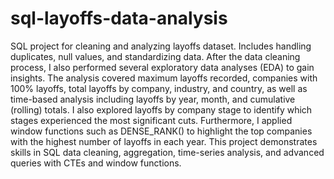 # sql-layoffs-data-analysis
SQL project for cleaning and analyzing layoffs dataset. Includes handling duplicates, null values, and standardizing data. After the data cleaning process, I also performed several exploratory data analyses (EDA) to gain insights. The analysis covered maximum layoffs recorded, companies with 100% layoffs, total layoffs by company, industry, and country, as well as time-based analysis including layoffs by year, month, and cumulative (rolling) totals. I also explored layoffs by company stage to identify which stages experienced the most significant cuts. Furthermore, I applied window functions such as DENSE_RANK() to highlight the top companies with the highest number of layoffs in each year. This project demonstrates skills in SQL data cleaning, aggregation, time-series analysis, and advanced queries with CTEs and window functions.
